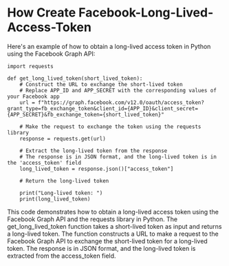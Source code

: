 # How Create Facebook-Long-Lived-Access-Token

Here's an example of how to obtain a long-lived access token in Python using the Facebook Graph API:

```
import requests

def get_long_lived_token(short_lived_token):
    # Construct the URL to exchange the short-lived token
    # Replace APP_ID and APP_SECRET with the corresponding values of your Facebook app
    url = f"https://graph.facebook.com/v12.0/oauth/access_token?grant_type=fb_exchange_token&client_id={APP_ID}&client_secret={APP_SECRET}&fb_exchange_token={short_lived_token}"

    # Make the request to exchange the token using the requests library
    response = requests.get(url)

    # Extract the long-lived token from the response
    # The response is in JSON format, and the long-lived token is in the 'access_token' field
    long_lived_token = response.json()["access_token"]

    # Return the long-lived token
 
    print("Long-lived token: ")
    print(long_lived_token)
```

This code demonstrates how to obtain a long-lived access token using the Facebook Graph API and the requests library in Python. The get_long_lived_token function takes a short-lived token as input and returns a long-lived token. The function constructs a URL to make a request to the Facebook Graph API to exchange the short-lived token for a long-lived token. The response is in JSON format, and the long-lived token is extracted from the access_token field.


